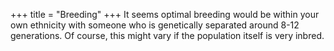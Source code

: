 +++
title = "Breeding"
+++
It seems optimal breeding would be within your own ethnicity with someone who is genetically separated around 8-12 generations. Of course, this might vary if the population itself is very inbred.

